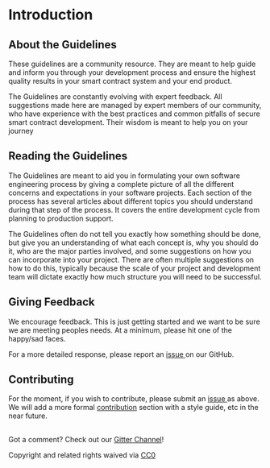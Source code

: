 # Introduction

## About the Guidelines

These guidelines are a community resource. They are meant to help guide and inform you through your development process and ensure the highest quality results in your smart contract system and your end product.

The Guidelines are constantly evolving with expert feedback. All suggestions made here are managed by expert members of our community, who have experience with the best practices and common pitfalls of secure smart contract development. Their wisdom is meant to help you on your journey

## Reading the Guidelines

The Guidelines are meant to aid you in formulating your own software engineering process by giving a complete picture of all the different concerns and expectations in your software projects. Each section of the process has several articles about different topics you should understand during that step of the process. It covers the entire development cycle from planning to production support.

The Guidelines often do not tell you exactly how something should be done, but give you an understanding of what each concept is, why you should do it, who are the major parties involved, and some suggestions on how you can incorporate into your project. There are often multiple suggestions on how to do this, typically because the scale of your project and development team will dictate exactly how much structure you will need to be successful.

## Giving Feedback

We encourage feedback. This is just getting started and we want to be sure we are meeting peoples needs. At a minimum, please hit one of the happy/sad faces.

For a more detailed response, please report an [issue ](https://github.com/SecurEth/guidelines/issues/new)on our GitHub.

## Contributing

For the moment, if you wish to contribute, please submit an [issue ](https://github.com/SecurEth/guidelines/issues/new)as above. We will add a more formal [contribution](contributing/guideline-revision-process.md) section with a style guide, etc in the near future.

##  

Got a comment?  Check out our [Gitter Channel](https://gitter.im/SecurEth_Guidelines/community#)!

Copyright and related rights waived via [CC0](https://creativecommons.org/publicdomain/zero/1.0/)

